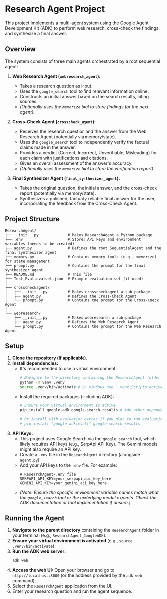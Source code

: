 # Research Agent Project

This project implements a multi-agent system using the Google Agent Development Kit (ADK) to perform web research, cross-check the findings, and synthesize a final answer.

## Overview

The system consists of three main agents orchestrated by a root sequential agent:

1.  **Web Research Agent (`webresearch_agent`):**
    *   Takes a research question as input.
    *   Uses the `google_search` tool to find relevant information online.
    *   Constructs an initial answer based on the search results, citing sources.
    *   *(Optionally uses the `memorize` tool to store findings for the next agent).*

2.  **Cross-Check Agent (`crosscheck_agent`):**
    *   Receives the research question and the answer from the Web Research Agent (potentially via memory/state).
    *   Uses the `google_search` tool to independently verify the factual claims made in the answer.
    *   Provides a verdict (Correct, Incorrect, Unverifiable, Misleading) for each claim with justifications and citations.
    *   Gives an overall assessment of the answer's accuracy.
    *   *(Optionally uses the `memorize` tool to store the verification report).*

3.  **Final Synthesizer Agent (`final_synthesizer_agent`):**
    *   Takes the original question, the initial answer, and the cross-check report (potentially via memory/state).
    *   Synthesizes a polished, factually reliable final answer for the user, incorporating the feedback from the Cross-Check Agent.

## Project Structure

```
ResearchAgent/
├── __init__.py             # Makes ResearchAgent a Python package
├── .env                    # Stores API keys and environment variables (needs to be created)
├── agent.py                # Defines the root SequentialAgent and the final synthesizer agent
├── memory.py               # Contains memory tools (e.g., memorize) for state management
├── prompt.py               # Contains the prompt for the final synthesizer agent
├── README.md               # This file
├── Test_Eval.evalset.json  # Example evaluation set (if used)
│
├── crosscheckagent/
│   ├── __init__.py         # Makes crosscheckagent a sub-package
│   ├── agent.py            # Defines the Cross-Check Agent
│   └── prompt.py           # Contains the prompt for the Cross-Check Agent
│
└── webresearch/
    ├── __init__.py         # Makes webresearch a sub-package
    ├── agent.py            # Defines the Web Research Agent
    └── prompt.py           # Contains the prompt for the Web Research Agent
```

## Setup

1.  **Clone the repository (if applicable).**
2.  **Install dependencies:**
    *   It's recommended to use a virtual environment:
        ```bash
        # Navigate to the directory containing the ResearchAgent folder
        python -m venv .venv
        source .venv/bin/activate # On Windows use `.venv\Scripts\activate`
        ```
    *   Install the required packages (including ADK):
        ```bash
        # Ensure your virtual environment is active
        pip install google-adk google-search-results # Add other dependencies if needed

        # Or install with evaluation extras if you plan to run evaluations:
        # pip install "google-adk[eval]" google-search-results
        ```
3.  **API Keys:**
    *   This project uses Google Search via the `google_search` tool, which likely requires API keys (e.g., SerpApi API Key). The Gemini models might also require an API key.
    *   Create a `.env` file in the `ResearchAgent` directory (alongside `agent.py`).
    *   Add your API keys to the `.env` file. For example:
        ```dotenv
        # ResearchAgent/.env file
        SERPAPI_API_KEY=your_serpapi_api_key_here
        GEMINI_API_KEY=your_gemini_api_key_here
        ```
    *   *(Note: Ensure the specific environment variable names match what the `google_search` tool or the underlying model expects. Check the ADK documentation or tool implementation if unsure.)*

## Running the Agent

1.  **Navigate to the parent directory** containing the `ResearchAgent` folder in your terminal (e.g., `ResearchAgent_GoogleADK`).
2.  **Ensure your virtual environment is activated** (e.g., `source .venv/bin/activate`).
3.  **Run the ADK web server:**
    ```bash
    adk web
    ```
4.  **Access the web UI:** Open your browser and go to `http://localhost:8000` (or the address provided by the `adk web` command).
5.  Select the `ResearchAgent` application from the UI.
6.  Enter your research question and run the agent sequence.

